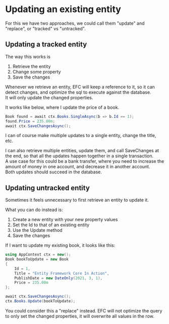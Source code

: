 # Updating an existing entity

For this we have two approaches, we could call them "update" and "replace", or "tracked" vs "untracked".

## Updating a tracked entity
The way this works is
1) Retrieve the entity
2) Change some property
3) Save the changes

Whenever we retrieve an entity, EFC will keep a reference to it, so it can detect changes, and optimize the sql to execute against the database.\
It will only update the changed properties.

It works like below, where I update the price of a book.

```csharp
Book found = await ctx.Books.SingleAsync(b => b.Id == 1);
found.Price = 235.00m;
await ctx.SaveChangesAsync();
```

I can of course make multiple updates to a single entity, change the title, etc.

I can also retrieve multiple entities, update them, and call SaveChanges at the end,
so that all the updates happen together in a single transaction.\
A use case for this could be a bank transfer, 
where you need to increase the amount of money in one account, and decrease it in another account.\
Both updates should succeed in the database.

## Updating untracked entity

Sometimes it feels unnecessary to first retrieve an entity to update it.

What you can do instead is:
1) Create a new entity with your new property values
2) Set the Id to that of an existing entity
2) Use the Update method
3) Save the changes

If I want to update my existing book, it looks like this:

```csharp
using AppContext ctx = new();
Book bookToUpdate = new Book
{
    Id = 1,
    Title = "Entity Framework Core In Action",
    PublishDate = new DateOnly(2021, 3, 1),
    Price = 235.00m
};

await ctx.SaveChangesAsync();
ctx.Books.Update(bookToUpdate);
```

You could consider this a "replace" instead. 
EFC will not optimize the query to only set the changed properties, 
it will overwrite all values in the row. 